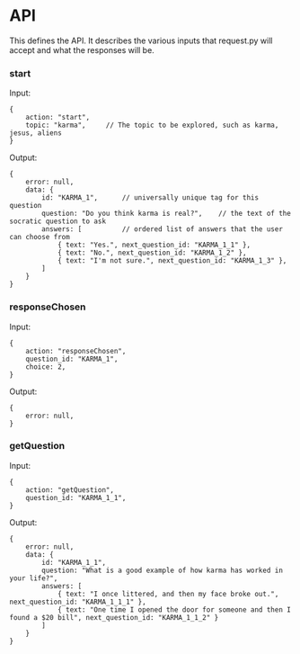 
# API

This defines the API.
It describes the various inputs that request.py will accept and what the responses
will be.


### start

Input:

	{
		action: "start",
		topic: "karma",		// The topic to be explored, such as karma, jesus, aliens
	}

Output:

	{
		error: null,
		data: {
			id: "KARMA_1",		// universally unique tag for this question
			question: "Do you think karma is real?",	// the text of the socratic question to ask
			answers: [			// ordered list of answers that the user can choose from
				{ text: "Yes.", next_question_id: "KARMA_1_1" },
				{ text: "No.", next_question_id: "KARMA_1_2" },
				{ text: "I'm not sure.", next_question_id: "KARMA_1_3" },
			]
		}
	}


### responseChosen

Input:

	{
		action: "responseChosen",
		question_id: "KARMA_1",
		choice: 2,
	}

Output:

	{
		error: null,
	}



### getQuestion

Input:

	{
		action: "getQuestion",
		question_id: "KARMA_1_1",
	}

Output:

	{
		error: null,
		data: {
			id: "KARMA_1_1",
			question: "What is a good example of how karma has worked in your life?",
			answers: [
				{ text: "I once littered, and then my face broke out.", next_question_id: "KARMA_1_1_1" },
				{ text: "One time I opened the door for someone and then I found a $20 bill", next_question_id: "KARMA_1_1_2" }
			]
		}
	}

